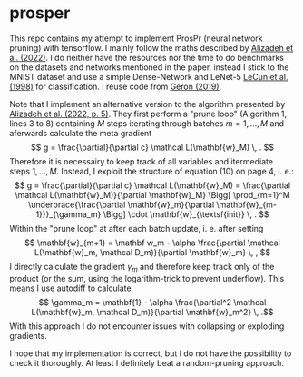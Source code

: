 # prosper

This repo contains my attempt to implement ProsPr (neural network pruning) with tensorflow. I mainly follow the maths described by [Alizadeh et al. (2022)](https://arxiv.org/pdf/2202.08132.pdf). I do neither have the resources nor the time to do benchmarks on the datasets and networks mentioned in the paper, instead I stick to the MNIST dataset and use a simple Dense-Network and LeNet-5 [LeCun et al. (1998)](http://yann.lecun.com/exdb/publis/pdf/lecun-01a.pdf) for classification. I reuse code from [Géron (2019)](https://www.oreilly.com/library/view/hands-on-machine-learning/9781492032632/).

Note that I implement an alternative version to the algorithm presented by [Alizadeh et al. (2022, p. 5)](https://arxiv.org/pdf/2202.08132.pdf). They first perform a "prune loop" (Algorithm 1, lines 3 to 8) containing $M$ steps iterating through batches $m=1,...,M$ and aferwards calculate the meta gradient $$ g = \frac{\partial}{\partial c} \mathcal L(\mathbf{w}_M) \, . $$
Therefore it is necessairy to keep track of all variables and itermediate steps $1,..., M$. Instead, I exploit the structure of equation (10) on page 4, i. e.: $$ g = \frac{\partial}{\partial c} \mathcal L(\mathbf{w}_M) = \frac{\partial \mathcal L(\mathbf{w}_M)}{\partial \mathbf{w}_M} \Bigg[ \prod_{m=1}^M \underbrace{\frac{\partial \mathbf{w}_m}{\partial \mathbf{w}_{m-1}}}_{\gamma_m} \Bigg] \cdot \mathbf{w}_{\textsf{init}} \, . $$ Within the "prune loop" at after each batch update, i. e. after setting $$ \mathbf{w}_{m+1} = \mathbf w_m - \alpha \frac{\partial \mathcal L(\mathbf{w}_m, \mathcal D_m)}{\partial \mathbf{w}_m} \, , $$
I directly calculate the gradient $\gamma_m$ and therefore keep track only of the product (or the sum, using the logarithm-trick to prevent underflow). This means I use autodiff to calculate $$ \gamma_m = \mathbf{1} - \alpha \frac{\partial^2 \mathcal L(\mathbf{w}_m, \mathcal D_m)}{\partial \mathbf{w}_m^2} \, .$$ With this approach I do not encounter issues with collapsing or exploding gradients.

I hope that my implementation is correct, but I do not have the possibility to check it thoroughly. At least I definitely beat a random-pruning approach.
